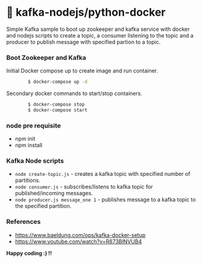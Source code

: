 # 📣 kafka-nodejs/python-docker
Simple Kafka sample to boot up zookeeper and kafka service with docker and nodejs scripts to create a topic, a consumer listening to the topic and a producer to publish message with specified partion to a topic.

### Boot Zookeeper and Kafka
Initial Docker compose up to create image and run container.
```sh
        $ docker-compose up -d
```
Secondary docker commands to start/stop containers.
```sh
        $ docker-compose stop
        $ docker-compose start
```
### node pre requisite
 * npm init
 * npm install
### Kafka Node scripts

 * `node create-topic.js`  - creates a kafka topic with specified number of partitions.
 * `node consumer.js` - subscribes/listens to kafka topic for published/incoming messages.
 * `node producer.js message_one 1` - publishes message to a kafka topic to the specified partition. 
 
### References
 - https://www.baeldung.com/ops/kafka-docker-setup
 - https://www.youtube.com/watch?v=R873BlNVUB4

**Happy coding :) !!**
